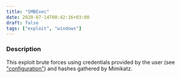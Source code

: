 ```yaml
---
title: "SMBExec"
date: 2020-07-14T08:42:16+03:00
draft: false
tags: ["exploit", "windows"]
---
```

### Description

This exploit brute forces using credentials provided by the user (see ["configuration"](../usage/configuration)) and hashes gathered by Mimikatz.
